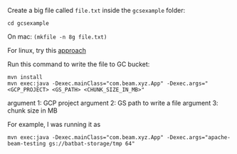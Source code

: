 Create a big file called `file.txt` inside the `gcsexample` folder:

```cd gcsexample```

On mac:
```(mkfile -n 8g file.txt)```

For linux, try this [approach](https://unix.stackexchange.com/questions/269180/how-to-create-a-large-file-in-unix)

Run this command to write the file to GC bucket:
```
mvn install
mvn exec:java -Dexec.mainClass="com.beam.xyz.App" -Dexec.args="<GCP_PROJECT> <GS_PATH> <CHUNK_SIZE_IN_MB>"
```

argument 1: GCP project
argument 2: GS path to write a file
argument 3: chunk size in MB

For example, I was running it as

```
mvn exec:java -Dexec.mainClass="com.beam.xyz.App" -Dexec.args="apache-beam-testing gs://batbat-storage/tmp 64"
```

